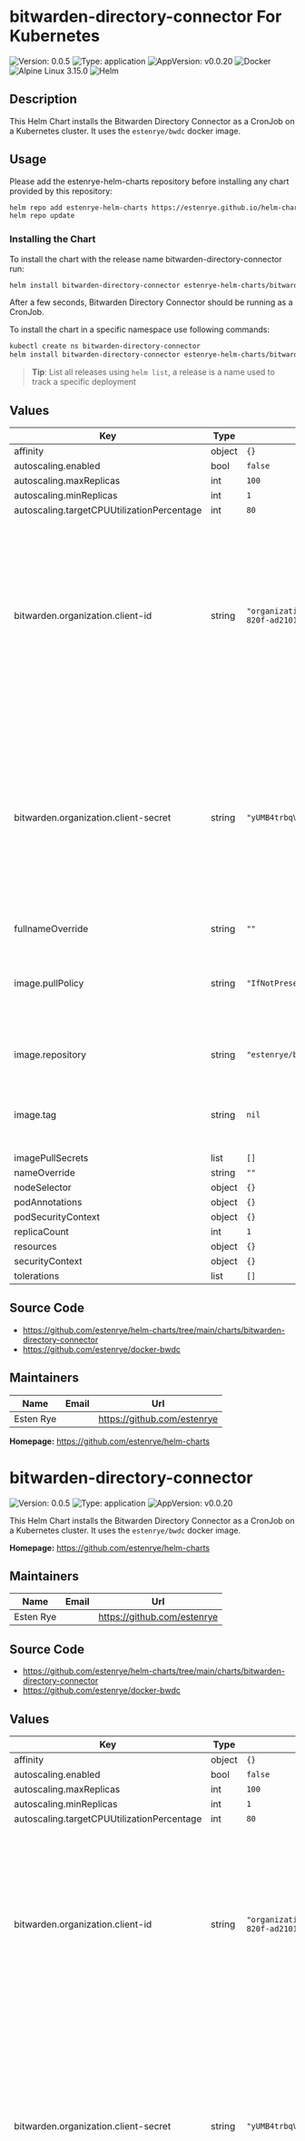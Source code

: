 # bitwarden-directory-connector For Kubernetes

![Version: 0.0.5](https://img.shields.io/badge/Version-0.0.5-informational?style=flat-square) ![Type: application](https://img.shields.io/badge/Type-application-informational?style=flat-square) ![AppVersion: v0.0.20](https://img.shields.io/badge/AppVersion-v0.0.20-informational?style=flat-square) ![Docker](https://img.shields.io/badge/docker-2496ED?style=for-the-badge&logo=docker&logoColor=white)
![Alpine Linux 3.15.0](https://img.shields.io/badge/alpine_linux_3.15.0-0D597F?style=for-the-badge&logo=alpine-linux&logoColor=white)
![Helm](https://img.shields.io/badge/helm-0F1689?style=for-the-badge&logo=helm&logoColor=white)

## Description

This Helm Chart installs the Bitwarden Directory Connector as a
CronJob on a Kubernetes cluster.  It uses the `estenrye/bwdc`
docker image.

## Usage

Please add the estenrye-helm-charts repository before installing any chart provided by this repository:

```bash
helm repo add estenrye-helm-charts https://estenrye.github.io/helm-charts
helm repo update
```

### Installing the Chart

To install the chart with the release name bitwarden-directory-connector run:

```bash
helm install bitwarden-directory-connector estenrye-helm-charts/bitwarden-directory-connector 0.0.5
```

After a few seconds, Bitwarden Directory Connector should be running as a CronJob.

To install the chart in a specific namespace use following commands:

```bash
kubectl create ns bitwarden-directory-connector
helm install bitwarden-directory-connector estenrye-helm-charts/bitwarden-directory-connector --namespace bitwarden-directory-connector --version 0.0.5
```

> **Tip**: List all releases using `helm list`, a release is a name used to track a specific deployment

## Values

| Key | Type | Default | Description |
|-----|------|---------|-------------|
| affinity | object | `{}` |  |
| autoscaling.enabled | bool | `false` |  |
| autoscaling.maxReplicas | int | `100` |  |
| autoscaling.minReplicas | int | `1` |  |
| autoscaling.targetCPUUtilizationPercentage | int | `80` |  |
| bitwarden.organization.client-id | string | `"organization.b5351047-89b6-820f-ad21016b6222"` | The Bitwarden API Client Id for the Organization. You must replace the value in this field.  You can find this by navigating to your Bitwarden Organization Settings and clicking View API Key. |
| bitwarden.organization.client-secret | string | `"yUMB4trbqV1bavhEHGqbuGpz4AlHm9"` | The Bitwarden API Client Secret for the Organization. You must replace the value in this field.  You can find this by navigating to your Bitwarden Organization Settings and clicking View API Key. |
| fullnameOverride | string | `""` |  |
| image.pullPolicy | string | `"IfNotPresent"` | Configures the image pull policy.  Valid options include [`Always`, `IfNotPresent`, `Never`] |
| image.repository | string | `"estenrye/bwdc"` | Docker Image Repository Name. |
| image.tag | string | `nil` | Overrides the image tag whose default is the chart appVersion. |
| imagePullSecrets | list | `[]` |  |
| nameOverride | string | `""` |  |
| nodeSelector | object | `{}` |  |
| podAnnotations | object | `{}` |  |
| podSecurityContext | object | `{}` |  |
| replicaCount | int | `1` |  |
| resources | object | `{}` |  |
| securityContext | object | `{}` |  |
| tolerations | list | `[]` |  |

## Source Code

* <https://github.com/estenrye/helm-charts/tree/main/charts/bitwarden-directory-connector>
* <https://github.com/estenrye/docker-bwdc>

## Maintainers

| Name | Email | Url |
| ---- | ------ | --- |
| Esten Rye |  | https://github.com/estenrye |

**Homepage:** <https://github.com/estenrye/helm-charts>
# bitwarden-directory-connector

![Version: 0.0.5](https://img.shields.io/badge/Version-0.0.5-informational?style=flat-square) ![Type: application](https://img.shields.io/badge/Type-application-informational?style=flat-square) ![AppVersion: v0.0.20](https://img.shields.io/badge/AppVersion-v0.0.20-informational?style=flat-square)

This Helm Chart installs the Bitwarden Directory Connector as a
CronJob on a Kubernetes cluster.  It uses the `estenrye/bwdc`
docker image.

**Homepage:** <https://github.com/estenrye/helm-charts>

## Maintainers

| Name | Email | Url |
| ---- | ------ | --- |
| Esten Rye |  | https://github.com/estenrye |

## Source Code

* <https://github.com/estenrye/helm-charts/tree/main/charts/bitwarden-directory-connector>
* <https://github.com/estenrye/docker-bwdc>

## Values

| Key | Type | Default | Description |
|-----|------|---------|-------------|
| affinity | object | `{}` |  |
| autoscaling.enabled | bool | `false` |  |
| autoscaling.maxReplicas | int | `100` |  |
| autoscaling.minReplicas | int | `1` |  |
| autoscaling.targetCPUUtilizationPercentage | int | `80` |  |
| bitwarden.organization.client-id | string | `"organization.b5351047-89b6-820f-ad21016b6222"` | The Bitwarden API Client Id for the Organization. You must replace the value in this field.  You can find this by navigating to your Bitwarden Organization Settings and clicking View API Key. |
| bitwarden.organization.client-secret | string | `"yUMB4trbqV1bavhEHGqbuGpz4AlHm9"` | The Bitwarden API Client Secret for the Organization. You must replace the value in this field.  You can find this by navigating to your Bitwarden Organization Settings and clicking View API Key. |
| fullnameOverride | string | `""` |  |
| image.pullPolicy | string | `"IfNotPresent"` | Configures the image pull policy.  Valid options include [`Always`, `IfNotPresent`, `Never`] |
| image.repository | string | `"estenrye/bwdc"` | Docker Image Repository Name. |
| image.tag | string | `nil` | Overrides the image tag whose default is the chart appVersion. |
| imagePullSecrets | list | `[]` |  |
| nameOverride | string | `""` |  |
| nodeSelector | object | `{}` |  |
| podAnnotations | object | `{}` |  |
| podSecurityContext | object | `{}` |  |
| replicaCount | int | `1` |  |
| resources | object | `{}` |  |
| securityContext | object | `{}` |  |
| tolerations | list | `[]` |  |

----------------------------------------------
Autogenerated from chart metadata using [helm-docs v1.7.0](https://github.com/norwoodj/helm-docs/releases/v1.7.0)
